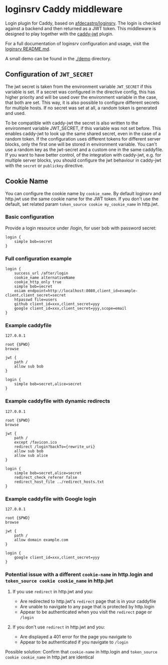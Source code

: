 # loginsrv Caddy middleware

Login plugin for Caddy, based on [afdecastro/loginsrv](https://github.com/afdecastro/loginsrv).
The login is checked against a backend and then returned as a JWT token.
This middleware is designed to play together with the [caddy-jwt](https://github.com/BTBurke/caddy-jwt) plugin.

For a full documentation of loginsrv configuration and usage, visit the [loginsrv README.md](https://github.com/afdecastro/loginsrv).

A small demo can be found in the [./demo](https://github.com/afdecastro/loginsrv/tree/master/caddy/demo) directory.

## Configuration of `JWT_SECRET`
The jwt secret is taken from the environment variable `JWT_SECRET` if this variable is set.
If a secret was configured in the directive config, this has higher priority and will be used over the environment variable in the case,
that both are set. This way, it is also possible to configure different secrets for multiple hosts. If no secret was set at all,
a random token is generated and used.

To be compatible with caddy-jwt the secret is also written to the environment variable JWT_SECRET, if this variable was not set before.
This enables caddy-jwt to look up the same shared secret, even in the case of a random token. If the configuration uses different tokens
for different server blocks, only the first one will be stored in environment variable. You can't use a random key as the jwt-secret
and a custom one in the same caddyfile. If you want to have better control, of the integration with caddy-jwt, e.g. for multiple server blocks,
you should configure the jwt behaviour in caddy-jwt with the `secret` or `publickey` directive.

## Cookie Name
You can configure the cookie name by `cookie_name`. By default loginsrv and http.jwt use the same cookie name for the JWT token. 
If you don't use the default, set related param `token_source cookie my_cookie_name` in http.jwt.

### Basic configuration
Provide a login resource under /login, for user bob with password secret:
```
login {
    simple bob=secret
}
```

### Full configuration example
```
login {
    success_url /after/login
    cookie_name alternativeName
    cookie_http_only true
    simple bob=secret
    osiam endpoint=http://localhost:8080,client_id=example-client,client_secret=secret
    htpasswd file=users
    github client_id=xxx,client_secret=yyy
    google client_id=xxx,client_secret=yyy,scope=email
}
```

### Example caddyfile
```
127.0.0.1

root {$PWD}
browse

jwt {
    path /
    allow sub bob
}

login {
    simple bob=secret,alice=secret
}
```

### Example caddyfile with dynamic redirects
```
127.0.0.1

root {$PWD}
browse

jwt {
    path /
    except /favicon.ico
    redirect /login?backTo={rewrite_uri}
    allow sub bob
    allow sub alice
}

login {
    simple bob=secret,alice=secret
    redirect_check_referer false
    redirect_host_file ../redirect_hosts.txt
}
```

### Example caddyfile with Google login

```
127.0.0.1

root {$PWD}
browse

jwt {
    path /
    allow domain example.com
}

login {
    google client_id=xxx,client_secret=yyy
}
```

### Potential issue with a different `cookie-name` in http.login and `token_source cookie cookie_name` in http.jwt

1. If you use `redirect` in http.jwt and you:
   * Are redirected to http.jwt's `redirect` page that is in your caddyfile
   * Are unable to navigate to any page that is protected by http.login
   * Appear to be authenticated when you visit the `redirect` page or `/login`

2. If you don't use `redirect` in http.jwt and you:
   * Are displayed a 401 error for the page you navigate to
   * Appear to be authenticated if you navigate to `/login`

Possible solution:
Confirm that `cookie-name` in http.login and `token_source cookie cookie_name` in http.jwt are identical
